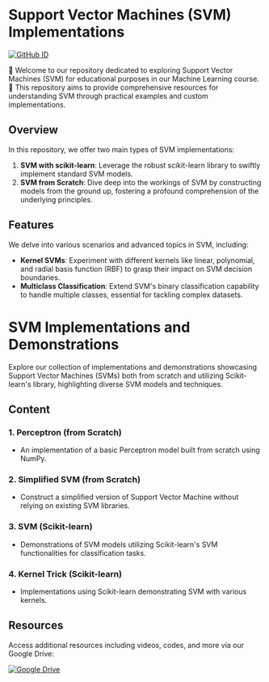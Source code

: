 # Support Vector Machines (SVM) Implementations
[![GitHub ID](https://img.shields.io/badge/GitHub-shining0611armor-blue?style=flat&logo=github)](https://github.com/shining0611armor)

🌟 Welcome to our repository dedicated to exploring Support Vector Machines (SVM) for educational purposes in our Machine Learning course. 🌟 This repository aims to provide comprehensive resources for understanding SVM through practical examples and custom implementations.

## Overview

In this repository, we offer two main types of SVM implementations:

1. **SVM with scikit-learn**: Leverage the robust scikit-learn library to swiftly implement standard SVM models.
2. **SVM from Scratch**: Dive deep into the workings of SVM by constructing models from the ground up, fostering a profound comprehension of the underlying principles.

## Features

We delve into various scenarios and advanced topics in SVM, including:

- **Kernel SVMs**: Experiment with different kernels like linear, polynomial, and radial basis function (RBF) to grasp their impact on SVM decision boundaries.
- **Multiclass Classification**: Extend SVM's binary classification capability to handle multiple classes, essential for tackling complex datasets.

# SVM Implementations and Demonstrations

Explore our collection of implementations and demonstrations showcasing Support Vector Machines (SVMs) both from scratch and utilizing Scikit-learn's library, highlighting diverse SVM models and techniques.

## Content

### 1. Perceptron (from Scratch)
- An implementation of a basic Perceptron model built from scratch using NumPy.

### 2. Simplified SVM (from Scratch)
- Construct a simplified version of Support Vector Machine without relying on existing SVM libraries.

### 3. SVM (Scikit-learn)
- Demonstrations of SVM models utilizing Scikit-learn's SVM functionalities for classification tasks.

### 4. Kernel Trick (Scikit-learn)
- Implementations using Scikit-learn demonstrating SVM with various kernels.

## Resources

Access additional resources including videos, codes, and more via our Google Drive:

[![Google Drive](https://img.shields.io/badge/Google%20Drive-Access%20Resources-blue?style=for-the-badge&logo=google-drive)](https://drive.google.com/drive/folders/19lYeQJ_cXTi2UoqB2HKaZs1qosyNLqWZ?usp=sharing)
